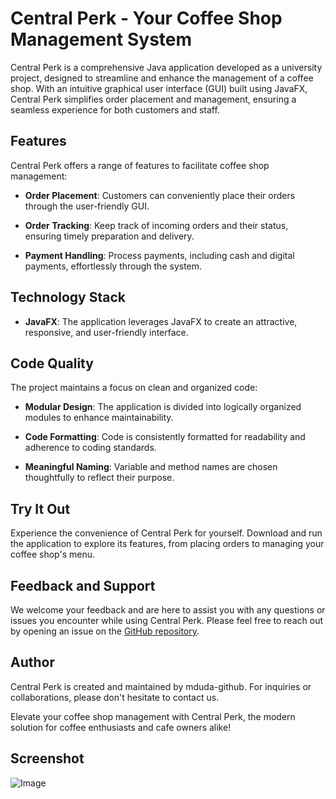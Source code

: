 # Central Perk - Your Coffee Shop Management System

Central Perk is a comprehensive Java application developed as a university project, designed to streamline and enhance the management of a coffee shop. With an intuitive graphical user interface (GUI) built using JavaFX, Central Perk simplifies order placement and management, ensuring a seamless experience for both customers and staff.

## Features

Central Perk offers a range of features to facilitate coffee shop management:

- **Order Placement**: Customers can conveniently place their orders through the user-friendly GUI.

- **Order Tracking**: Keep track of incoming orders and their status, ensuring timely preparation and delivery.

- **Payment Handling**: Process payments, including cash and digital payments, effortlessly through the system.

## Technology Stack

- **JavaFX**: The application leverages JavaFX to create an attractive, responsive, and user-friendly interface.

## Code Quality

The project maintains a focus on clean and organized code:

- **Modular Design**: The application is divided into logically organized modules to enhance maintainability.

- **Code Formatting**: Code is consistently formatted for readability and adherence to coding standards.

- **Meaningful Naming**: Variable and method names are chosen thoughtfully to reflect their purpose.

## Try It Out

Experience the convenience of Central Perk for yourself. Download and run the application to explore its features, from placing orders to managing your coffee shop's menu.

## Feedback and Support

We welcome your feedback and are here to assist you with any questions or issues you encounter while using Central Perk. Please feel free to reach out by opening an issue on the [GitHub repository](https://github.com/mduda-github/CentralPerk).

## Author

Central Perk is created and maintained by mduda-github. For inquiries or collaborations, please don't hesitate to contact us.

Elevate your coffee shop management with Central Perk, the modern solution for coffee enthusiasts and cafe owners alike!

## Screenshot

![Image](https://github.com/mduda-github/CentralPerk.git/blob/main/assets/CentralPerk.png)
